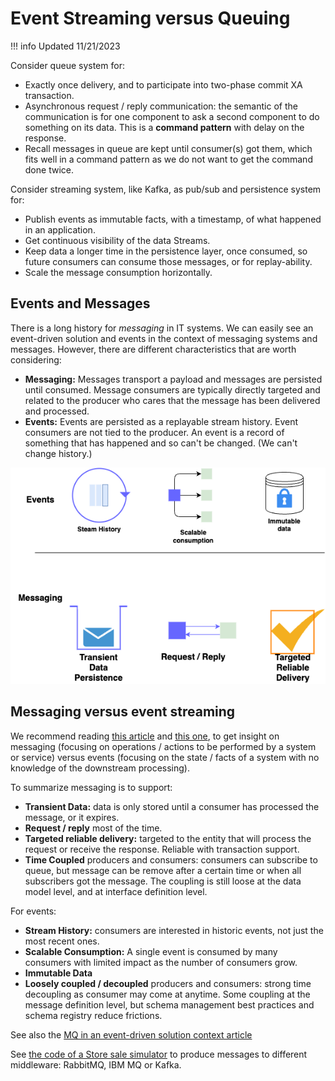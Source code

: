 # Event Streaming versus Queuing

!!! info
    Updated 11/21/2023

Consider queue system for:

* Exactly once delivery, and to participate into two-phase commit XA transaction.
* Asynchronous request / reply communication: the semantic of the communication is for one component to ask a second component to do something on its data. This is a **command pattern** with delay on the response.
* Recall messages in queue are kept until consumer(s) got them, which fits well in a command pattern as we do not want to get the command done twice.

Consider streaming system, like Kafka, as pub/sub and persistence system for:

* Publish events as immutable facts, with a timestamp, of what happened in an application.
* Get continuous visibility of the data Streams.
* Keep data a longer time in the persistence layer, once consumed, so future consumers can consume those messages, or for replay-ability.
* Scale the message consumption horizontally.

## Events and Messages

There is a long history for *messaging* in IT systems.  We can easily see an event-driven solution and events in the context of messaging systems and messages. However, there are different characteristics that are worth considering:

* **Messaging:** Messages transport a payload and messages are persisted until consumed. Message consumers are typically directly targeted and related to the producer who cares that the message has been delivered and processed.
* **Events:** Events are persisted as a replayable stream history. Event consumers are not tied to the producer. An event is a record of something that has happened and so can't be changed. (We can't change history.)

![](./images/evt-msg.drawio.png)

## Messaging versus event streaming

We recommend reading [this article](https://developer.ibm.com/messaging/2018/05/18/comparing-messaging-event-streaming-use-cases/) and [this one](https://developer.ibm.com/messaging/2019/02/05/comparing-messaging-pub-sub-and-event-streams/), to get insight on messaging (focusing on operations / actions to be performed by a system or service) versus events (focusing on the state / facts of a system with no knowledge of the downstream processing).

To summarize messaging is to support:

* **Transient Data:** data is only stored until a consumer has processed the message, or it expires.
* **Request / reply** most of the time.
* **Targeted reliable delivery:** targeted to the entity that will process the request or receive the response. Reliable with transaction support.
* **Time Coupled** producers and consumers: consumers can subscribe to queue, but message can be remove after a certain time or when all subscribers got the message. The coupling is still loose at the data model level, and at interface definition level.

For events:

* **Stream History:** consumers are interested in historic events, not just the most recent ones.
* **Scalable Consumption:** A single event is consumed by many consumers with limited impact as the number of consumers grow.
* **Immutable Data**
* **Loosely coupled / decoupled** producers and consumers: strong time decoupling as consumer may come at anytime. Some coupling at the message definition level, but schema management best practices and schema registry reduce frictions.

See also the [MQ in an event-driven solution context article](../../techno/ibm-mq/index.md)

See [the code of a Store sale simulator](https://github.com/jbcodeforce/refarch-eda-store-simulator) to produce messages to different middleware: RabbitMQ, IBM MQ or Kafka.